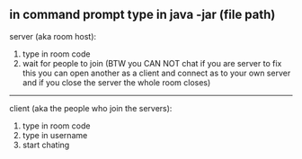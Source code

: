 in command prompt type in java -jar (file path)
----------------------------------------------------------------------------------------------------------------------------
server (aka room host):
1. type in room code
2. wait for people to join 
(BTW you CAN NOT chat if you are server to fix this you can open another as a client and connect as to your own server and if you close the server the whole room closes)
----------------------------------------------------------------------------------------------------------------------------
client (aka the people who join the servers):
1. type in room code
2. type in username
3. start chating
